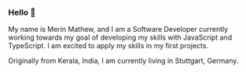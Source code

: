 ### Hello 👋

My name is Merin Mathew, and I am a Software Developer currently working towards my goal of developing my skills with JavaScript and TypeScript. I am excited to apply my skills in my first projects.

Originally from Kerala, India, I am currently living in Stuttgart, Germany.
